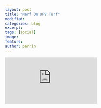 ```yaml
---
layout: post
title: "Nerf On UFV Turf"
modified:
categories: blog
excerpt: 
tags: [social]
image:
feature:  
author: perrin
---
```


![Poster](http://www.ufvpsa.com/images/NerfonUFVTurfV1.pdf)
